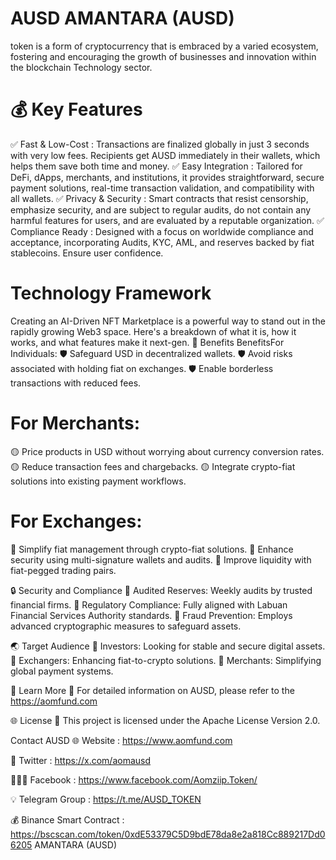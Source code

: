 # AUSD AMANTARA (AUSD)

token is a form of cryptocurrency that is embraced by a varied ecosystem, fostering and encouraging the growth of businesses and innovation within the blockchain Technology sector.

# 💰 Key Features
✅ Fast & Low-Cost : Transactions are finalized globally in just 3 seconds with very low fees. Recipients get AUSD immediately in their wallets, which helps them save both time and money.
✅ Easy Integration : Tailored for DeFi, dApps, merchants, and institutions, it provides straightforward, secure payment solutions, real-time transaction validation, and compatibility with all wallets.
✅ Privacy & Security : Smart contracts that resist censorship, emphasize security, and are subject to regular audits, do not contain any harmful features for users, and are evaluated by a reputable organization.
✅ Compliance Ready : Designed with a focus on worldwide compliance and acceptance, incorporating Audits, KYC, AML, and reserves backed by fiat stablecoins. Ensure user confidence.

# Technology Framework 
Creating an AI-Driven NFT Marketplace is a powerful way to stand out in the rapidly growing Web3 space. Here's a breakdown of what it is, how it works, and what features make it next-gen.
💎 Benefits BenefitsFor Individuals:
🛡️ Safeguard USD in decentralized wallets.
🛡️ Avoid risks associated with holding fiat on exchanges.
🛡️ Enable borderless transactions with reduced fees.

# For Merchants: 
🟡 Price products in USD without worrying about currency conversion rates.
🟡 Reduce transaction fees and chargebacks.
🟡 Integrate crypto-fiat solutions into existing payment workflows.

# For Exchanges: 
📘 Simplify fiat management through crypto-fiat solutions.
📘 Enhance security using multi-signature wallets and audits.
📘 Improve liquidity with fiat-pegged trading pairs.

🔒 Security and Compliance
🔰 Audited Reserves: Weekly audits by trusted financial firms.
🔰 Regulatory Compliance: Fully aligned with Labuan Financial Services Authority standards.
🔰 Fraud Prevention: Employs advanced cryptographic measures to safeguard assets.

🌏 Target Audience
📗 Investors: Looking for stable and secure digital assets.
📗 Exchangers: Enhancing fiat-to-crypto solutions.
📗 Merchants: Simplifying global payment systems.

📒 Learn More
🔗 For detailed information on AUSD, please refer to the https://aomfund.com

🌐 License
🔗 This project is licensed under the Apache License Version 2.0.

Contact AUSD
🌐 Website : https://www.aomfund.com

👥 Twitter : https://x.com/aomausd

🧑‍🤝‍🧑 Facebook : https://www.facebook.com/Aomziip.Token/

💡 Telegram Group : https://t.me/AUSD_TOKEN

💰 Binance Smart Contract : https://bscscan.com/token/0xdE53379C5D9bdE78da8e2a818Cc889217Dd06205
AMANTARA (AUSD)
